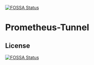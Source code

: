 [![FOSSA Status](https://app.fossa.com/api/projects/git%2Bgithub.com%2FSupportTools%2FPrometheus-Tunnel.svg?type=shield)](https://app.fossa.com/projects/git%2Bgithub.com%2FSupportTools%2FPrometheus-Tunnel?ref=badge_shield)

# Prometheus-Tunnel

## License
[![FOSSA Status](https://app.fossa.com/api/projects/git%2Bgithub.com%2FSupportTools%2FPrometheus-Tunnel.svg?type=large)](https://app.fossa.com/projects/git%2Bgithub.com%2FSupportTools%2FPrometheus-Tunnel?ref=badge_large)